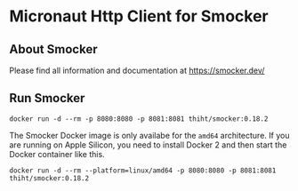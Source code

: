 # Micronaut Http Client for Smocker

## About Smocker

Please find all information and documentation at https://smocker.dev/

## Run Smocker

```shell
docker run -d --rm -p 8080:8080 -p 8081:8081 thiht/smocker:0.18.2
```

The Smocker Docker image is only availabe for the `amd64` architecture. If you are running on Apple Silicon, you need to install Docker 2 and then start the Docker container like this.

```shell
docker run -d --rm --platform=linux/amd64 -p 8080:8080 -p 8081:8081 thiht/smocker:0.18.2
```

